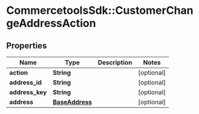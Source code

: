 # CommercetoolsSdk::CustomerChangeAddressAction

## Properties
Name | Type | Description | Notes
------------ | ------------- | ------------- | -------------
**action** | **String** |  | [optional] 
**address_id** | **String** |  | [optional] 
**address_key** | **String** |  | [optional] 
**address** | [**BaseAddress**](BaseAddress.md) |  | [optional] 

